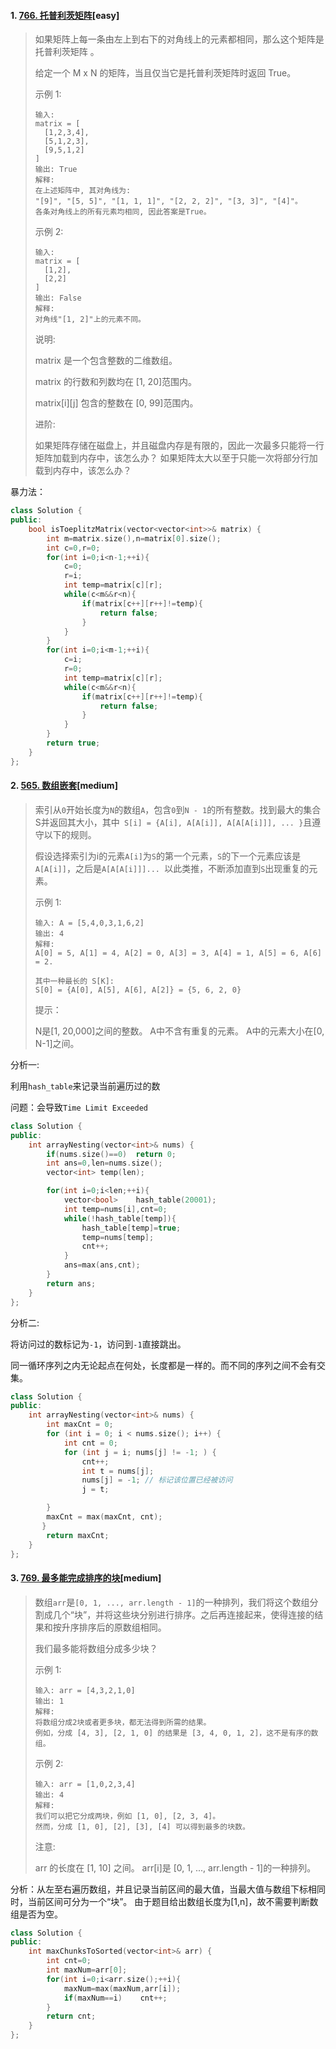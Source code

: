 #### 1. [766. 托普利茨矩阵](https://leetcode-cn.com/problems/toeplitz-matrix/)[easy]

> 如果矩阵上每一条由左上到右下的对角线上的元素都相同，那么这个矩阵是 托普利茨矩阵 。
>
> 给定一个 M x N 的矩阵，当且仅当它是托普利茨矩阵时返回 True。
>
> 示例 1:
>
> ```
> 输入: 
> matrix = [
>   [1,2,3,4],
>   [5,1,2,3],
>   [9,5,1,2]
> ]
> 输出: True
> 解释:
> 在上述矩阵中, 其对角线为:
> "[9]", "[5, 5]", "[1, 1, 1]", "[2, 2, 2]", "[3, 3]", "[4]"。
> 各条对角线上的所有元素均相同, 因此答案是True。
> ```
>
> 
>
> 示例 2:
>
> ```
> 输入:
> matrix = [
>   [1,2],
>   [2,2]
> ]
> 输出: False
> 解释: 
> 对角线"[1, 2]"上的元素不同。
> ```
>
> 
>
> 说明:
>
>  matrix 是一个包含整数的二维数组。
>
> matrix 的行数和列数均在 [1, 20]范围内。
>
> matrix[i][j] 包含的整数在 [0, 99]范围内。
>
> 进阶:
>
> 如果矩阵存储在磁盘上，并且磁盘内存是有限的，因此一次最多只能将一行矩阵加载到内存中，该怎么办？
> 如果矩阵太大以至于只能一次将部分行加载到内存中，该怎么办？
>

暴力法：

```c++
class Solution {
public:
    bool isToeplitzMatrix(vector<vector<int>>& matrix) {
        int m=matrix.size(),n=matrix[0].size();
        int c=0,r=0;
        for(int i=0;i<n-1;++i){
            c=0;
            r=i;
            int temp=matrix[c][r];
            while(c<m&&r<n){
                if(matrix[c++][r++]!=temp){
                    return false;
                }
            }
        }
        for(int i=0;i<m-1;++i){
            c=i;
            r=0;
            int temp=matrix[c][r];
            while(c<m&&r<n){
                if(matrix[c++][r++]!=temp){
                    return false;
                }
            } 
        }
        return true;
    }
};
```



#### 2. [565. 数组嵌套](https://leetcode-cn.com/problems/array-nesting/)[medium]

> 索引从`0`开始长度为`N`的数组`A`，包含`0`到`N - 1`的所有整数。找到最大的集合S并返回其大小，其中` S[i] = {A[i], A[A[i]], A[A[A[i]]], ... }`且遵守以下的规则。
>
> 假设选择索引为i的元素`A[i]`为`S`的第一个元素，`S`的下一个元素应该是`A[A[i]]`，之后是`A[A[A[i]]]... `以此类推，不断添加直到`S`出现重复的元素。
>
>  
>
> 示例 1:
>
> ```
> 输入: A = [5,4,0,3,1,6,2]
> 输出: 4
> 解释: 
> A[0] = 5, A[1] = 4, A[2] = 0, A[3] = 3, A[4] = 1, A[5] = 6, A[6] = 2.
> 
> 其中一种最长的 S[K]:
> S[0] = {A[0], A[5], A[6], A[2]} = {5, 6, 2, 0}
> ```
>
>
> 提示：
>
> N是[1, 20,000]之间的整数。
> A中不含有重复的元素。
> A中的元素大小在[0, N-1]之间。

分析一:

利用`hash_table`来记录当前遍历过的数

问题：会导致`Time Limit Exceeded`

```c++
class Solution {
public:
    int arrayNesting(vector<int>& nums) {
        if(nums.size()==0)  return 0;
        int ans=0,len=nums.size();
        vector<int> temp(len);

        for(int i=0;i<len;++i){
            vector<bool>    hash_table(20001);
            int temp=nums[i],cnt=0;
            while(!hash_table[temp]){
                hash_table[temp]=true;
                temp=nums[temp];
                cnt++;
            }
            ans=max(ans,cnt);
        }
        return ans;
    }
};
```

分析二:

将访问过的数标记为`-1`，访问到`-1`直接跳出。

同一循环序列之内无论起点在何处，长度都是一样的。而不同的序列之间不会有交集。

```c++
class Solution {
public:
    int arrayNesting(vector<int>& nums) {
        int maxCnt = 0;
        for (int i = 0; i < nums.size(); i++) {
            int cnt = 0;
            for (int j = i; nums[j] != -1; ) {
                cnt++;
                int t = nums[j];
                nums[j] = -1; // 标记该位置已经被访问
                j = t;

        }
        maxCnt = max(maxCnt, cnt);
       }
        return maxCnt;
    }
};
```



#### 3. [769. 最多能完成排序的块](https://leetcode-cn.com/problems/max-chunks-to-make-sorted/)[medium]

> 数组`arr`是`[0, 1, ..., arr.length - 1]`的一种排列，我们将这个数组分割成几个“块”，并将这些块分别进行排序。之后再连接起来，使得连接的结果和按升序排序后的原数组相同。
>
> 我们最多能将数组分成多少块？
>
> 示例 1:
>
> ```
> 输入: arr = [4,3,2,1,0]
> 输出: 1
> 解释:
> 将数组分成2块或者更多块，都无法得到所需的结果。
> 例如，分成 [4, 3], [2, 1, 0] 的结果是 [3, 4, 0, 1, 2]，这不是有序的数组。
> ```
>
> 示例 2:
>
> ```
> 输入: arr = [1,0,2,3,4]
> 输出: 4
> 解释:
> 我们可以把它分成两块，例如 [1, 0], [2, 3, 4]。
> 然而，分成 [1, 0], [2], [3], [4] 可以得到最多的块数。
> ```
>
> 
>
> 注意:
>
> arr 的长度在 [1, 10] 之间。
> arr[i]是 [0, 1, ..., arr.length - 1]的一种排列。

分析：从左至右遍历数组，并且记录当前区间的最大值，当最大值与数组下标相同时，当前区间可分为一个“块”。
由于题目给出数组长度为[1,n]，故不需要判断数组是否为空。

```c++
class Solution {
public:
    int maxChunksToSorted(vector<int>& arr) {
        int cnt=0;
        int maxNum=arr[0];
        for(int i=0;i<arr.size();++i){
            maxNum=max(maxNum,arr[i]);
            if(maxNum==i)    cnt++;
        }
        return cnt;
    }
};

```

